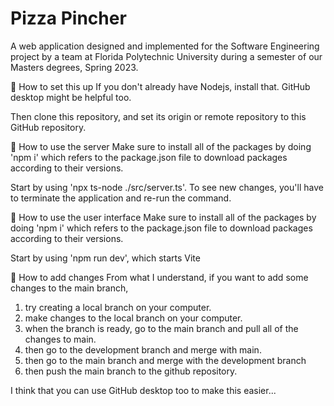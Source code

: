 # Pizza Pincher
A web application designed and implemented for the Software Engineering project by a team at Florida Polytechnic University during a semester of our Masters degrees, Spring 2023. 

🚩 How to set this up
If you don't already have Nodejs, install that. 
GitHub desktop might be helpful too. 

Then clone this repository, and set its origin or remote repository to this GitHub repository. 


🚩 How to use the server
Make sure to install all of the packages by doing 'npm i' which refers to the package.json file to download packages according to their versions. 

Start by using 'npx ts-node ./src/server.ts'. 
To see new changes, you'll have to terminate the application and re-run the command. 

🚩 How to use the user interface
Make sure to install all of the packages by doing 'npm i' which refers to the package.json file to download packages according to their versions.

Start by using 'npm run dev', which starts Vite

🚩 How to add changes
From what I understand, if you want to add some changes to the main branch, 
1) try creating a local branch on your computer.
2) make changes to the local branch on your computer.
3) when the branch is ready, go to the main branch and pull all of the changes to main.
4) then go to the development branch and merge with main. 
5) then go to the main branch and merge with the development branch
6) then push the main branch to the github repository. 

I think that you can use GitHub desktop too to make this easier... 

